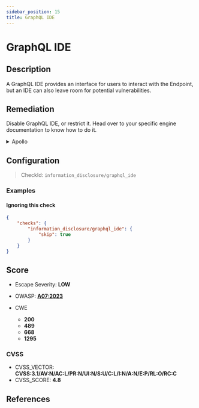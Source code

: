 ```yaml
---
sidebar_position: 15
title: GraphQL IDE
---
```


# GraphQL IDE

## Description

A GraphQL IDE provides an interface for users to interact with the Endpoint, but an IDE can also leave room for potential vulnerabilities.

## Remediation

Disable GraphQL IDE, or restrict it.
Head over to your specific engine documentation to know how to do it.


<details>
    <summary>Apollo</summary>

GraphQL Playground is deprecated and disabled by default since Apollo v3.
If you installed it voluntarily with the corresponding plugin, you should consider disabling it to improve security.

If you still use Apollo v2, you can disable GraphQL Playground by either:

* Setting the environment variable `NODE_ENV` to `production`
* Explicitly disabling it:
  ```javascript
  const server = new ApolloServer({
    // ...
    playground: false,
  });
  ```

Source:

* [Apollo v2 Documentation](https://www.apollographql.com/docs/apollo-server/v2/testing/graphql-playground/)
* [Apollo v3 Documentation](https://www.apollographql.com/docs/apollo-server/testing/build-run-queries/#graphql-playground)


</details>

## Configuration

> CheckId: `information_disclosure/graphql_ide`


### Examples


#### Ignoring this check

```json
{
    "checks": {
        "information_disclosure/graphql_ide": {
            "skip": true
        }
    }
}
```




## Score

- Escape Severity: **<span className="low-severity">LOW</span>**
- OWASP: **[A07:2023](https://github.com/OWASP/API-Security/blob/master/2023/en/src/0xa7-security-misconfiguration.md)**

- CWE
  - **200**
  - **489**
  - **668**
  - **1295**




### CVSS

- CVSS_VECTOR: **CVSS:3.1/AV:N/AC:L/PR:N/UI:N/S:U/C:L/I:N/A:N/E:P/RL:O/RC:C**
- CVSS_SCORE: **4.8**

## References


